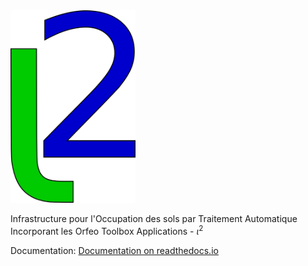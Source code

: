 <img src="assets/iota2-logo.png" width="200">

Infrastructure pour l'Occupation des sols par Traitement Automatique Incorporant les Orfeo Toolbox Applications - $\iota^2$ 

Documentation: [Documentation on readthedocs.io](https://iota2.readthedocs.io/en/latest/index.html)
